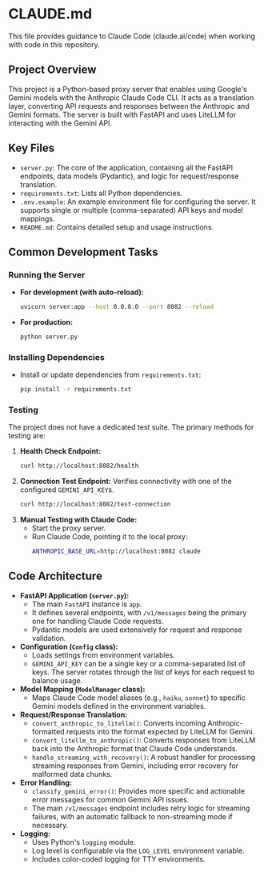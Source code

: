 # CLAUDE.md

This file provides guidance to Claude Code (claude.ai/code) when working with code in this repository.

## Project Overview

This project is a Python-based proxy server that enables using Google's Gemini models with the Anthropic Claude Code CLI. It acts as a translation layer, converting API requests and responses between the Anthropic and Gemini formats. The server is built with FastAPI and uses LiteLLM for interacting with the Gemini API.

## Key Files

-   `server.py`: The core of the application, containing all the FastAPI endpoints, data models (Pydantic), and logic for request/response translation.
-   `requirements.txt`: Lists all Python dependencies.
-   `.env.example`: An example environment file for configuring the server. It supports single or multiple (comma-separated) API keys and model mappings.
-   `README.md`: Contains detailed setup and usage instructions.

## Common Development Tasks

### Running the Server

-   **For development (with auto-reload):**
    ```bash
    uvicorn server:app --host 0.0.0.0 --port 8082 --reload
    ```
-   **For production:**
    ```bash
    python server.py
    ```

### Installing Dependencies

-   Install or update dependencies from `requirements.txt`:
    ```bash
    pip install -r requirements.txt
    ```

### Testing

The project does not have a dedicated test suite. The primary methods for testing are:

1.  **Health Check Endpoint:**
    ```bash
    curl http://localhost:8082/health
    ```
2.  **Connection Test Endpoint:** Verifies connectivity with one of the configured `GEMINI_API_KEY`s.
    ```bash
    curl http://localhost:8082/test-connection
    ```
3.  **Manual Testing with Claude Code:**
    -   Start the proxy server.
    -   Run Claude Code, pointing it to the local proxy:
        ```bash
        ANTHROPIC_BASE_URL=http://localhost:8082 claude
        ```

## Code Architecture

-   **FastAPI Application (`server.py`):**
    -   The main `FastAPI` instance is `app`.
    -   It defines several endpoints, with `/v1/messages` being the primary one for handling Claude Code requests.
    -   Pydantic models are used extensively for request and response validation.
-   **Configuration (`Config` class):**
    -   Loads settings from environment variables.
    -   `GEMINI_API_KEY` can be a single key or a comma-separated list of keys. The server rotates through the list of keys for each request to balance usage.
-   **Model Mapping (`ModelManager` class):**
    -   Maps Claude Code model aliases (e.g., `haiku`, `sonnet`) to specific Gemini models defined in the environment variables.
-   **Request/Response Translation:**
    -   `convert_anthropic_to_litellm()`: Converts incoming Anthropic-formatted requests into the format expected by LiteLLM for Gemini.
    -   `convert_litellm_to_anthropic()`: Converts responses from LiteLLM back into the Anthropic format that Claude Code understands.
    -   `handle_streaming_with_recovery()`: A robust handler for processing streaming responses from Gemini, including error recovery for malformed data chunks.
-   **Error Handling:**
    -   `classify_gemini_error()`: Provides more specific and actionable error messages for common Gemini API issues.
    -   The main `/v1/messages` endpoint includes retry logic for streaming failures, with an automatic fallback to non-streaming mode if necessary.
-   **Logging:**
    -   Uses Python's `logging` module.
    -   Log level is configurable via the `LOG_LEVEL` environment variable.
    -   Includes color-coded logging for TTY environments.
